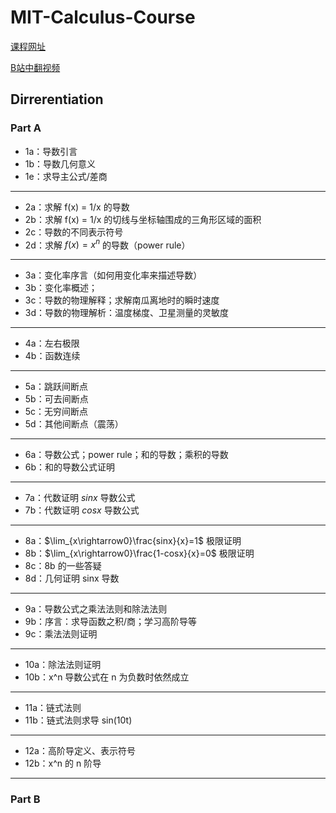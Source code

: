 # MIT-Calculus-Course

[课程网址](https://ocw.mit.edu/courses/18-01sc-single-variable-calculus-fall-2010/)

[B站中翻视频](https://www.bilibili.com/video/BV12r4y147RH/?spm_id_from=333.999.0.0)


## Dirrerentiation

### Part A

- 1a：导数引言
- 1b：导数几何意义
- 1e：求导主公式/差商

---

- 2a：求解 f(x) = 1/x 的导数
- 2b：求解 f(x) = 1/x 的切线与坐标轴围成的三角形区域的面积
- 2c：导数的不同表示符号
- 2d：求解 $f(x) = x^n$ 的导数（power rule）

---

- 3a：变化率序言（如何用变化率来描述导数）
- 3b：变化率概述；
- 3c：导数的物理解释；求解南瓜离地时的瞬时速度
- 3d：导数的物理解析：温度梯度、卫星测量的灵敏度

---

- 4a：左右极限
- 4b：函数连续

---

- 5a：跳跃间断点
- 5b：可去间断点
- 5c：无穷间断点
- 5d：其他间断点（震荡）

---

- 6a：导数公式；power rule；和的导数；乘积的导数
- 6b：和的导数公式证明

---

- 7a：代数证明 $sinx$ 导数公式
- 7b：代数证明 $cosx$ 导数公式

---

- 8a：$\lim_{x\rightarrow0}\frac{sinx}{x}=1$ 极限证明
- 8b：$\lim_{x\rightarrow0}\frac{1-cosx}{x}=0$ 极限证明
- 8c：8b 的一些答疑
- 8d：几何证明 sinx 导数

---

- 9a：导数公式之乘法法则和除法法则
- 9b：序言：求导函数之积/商；学习高阶导等
- 9c：乘法法则证明

---

- 10a：除法法则证明
- 10b：x^n 导数公式在 n 为负数时依然成立

---

- 11a：链式法则
- 11b：链式法则求导 sin(10t)

---

- 12a：高阶导定义、表示符号
- 12b：x^n 的 n 阶导

---

### Part B